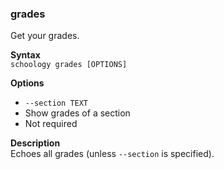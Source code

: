 ### grades
Get your grades.

**Syntax** \
`schoology grades [OPTIONS]`

**Options** 
- `--section TEXT`
 - Show grades of a section
 - Not required

**Description** \
Echoes all grades (unless `--section` is specified).